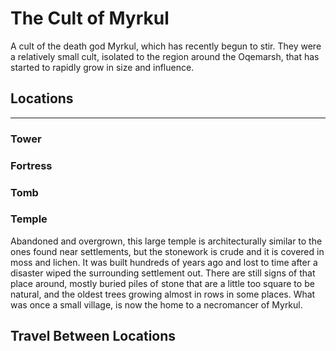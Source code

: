 # The Cult of Myrkul
A cult of the death god Myrkul, which has recently begun to stir.  They were a relatively small cult, isolated to the region around the Oqemarsh, that has started to rapidly grow in size and influence.

## Locations
---

### Tower

### Fortress

### Tomb

### Temple

Abandoned and overgrown, this large temple is architecturally similar to the ones found near settlements, but the stonework is crude and it is covered in moss and lichen.  It was built hundreds of years ago and lost to time after a disaster wiped the surrounding settlement out.  There are still signs of that place around, mostly buried piles of stone that are a little too square to be natural, and the oldest trees growing almost in rows in some places.  What was once a small village, is now the home to a necromancer of Myrkul.


## Travel Between Locations

